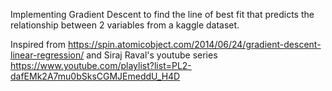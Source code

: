 Implementing Gradient Descent to find the line of best fit that predicts the relationship between 2 variables from a kaggle dataset.

Inspired from https://spin.atomicobject.com/2014/06/24/gradient-descent-linear-regression/  and
Siraj Raval's youtube series https://www.youtube.com/playlist?list=PL2-dafEMk2A7mu0bSksCGMJEmeddU_H4D
